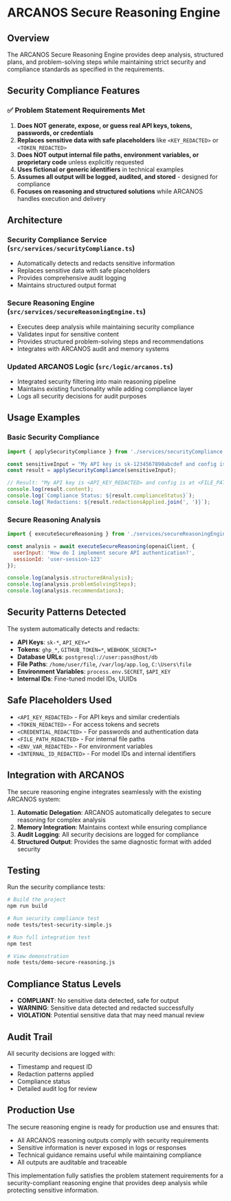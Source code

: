 # ARCANOS Secure Reasoning Engine

## Overview

The ARCANOS Secure Reasoning Engine provides deep analysis, structured plans, and problem-solving steps while maintaining strict security and compliance standards as specified in the requirements.

## Security Compliance Features

### ✅ Problem Statement Requirements Met

1. **Does NOT generate, expose, or guess real API keys, tokens, passwords, or credentials**
2. **Replaces sensitive data with safe placeholders** like `<KEY_REDACTED>` or `<TOKEN_REDACTED>`
3. **Does NOT output internal file paths, environment variables, or proprietary code** unless explicitly requested
4. **Uses fictional or generic identifiers** in technical examples
5. **Assumes all output will be logged, audited, and stored** - designed for compliance
6. **Focuses on reasoning and structured solutions** while ARCANOS handles execution and delivery

## Architecture

### Security Compliance Service (`src/services/securityCompliance.ts`)
- Automatically detects and redacts sensitive information
- Replaces sensitive data with safe placeholders
- Provides comprehensive audit logging
- Maintains structured output format

### Secure Reasoning Engine (`src/services/secureReasoningEngine.ts`)
- Executes deep analysis while maintaining security compliance
- Validates input for sensitive content
- Provides structured problem-solving steps and recommendations
- Integrates with ARCANOS audit and memory systems

### Updated ARCANOS Logic (`src/logic/arcanos.ts`)
- Integrated security filtering into main reasoning pipeline
- Maintains existing functionality while adding compliance layer
- Logs all security decisions for audit purposes

## Usage Examples

### Basic Security Compliance

```javascript
import { applySecurityCompliance } from './services/securityCompliance.js';

const sensitiveInput = "My API key is sk-1234567890abcdef and config is at /home/user/config.json";
const result = applySecurityCompliance(sensitiveInput);

// Result: "My API key is <API_KEY_REDACTED> and config is at <FILE_PATH_REDACTED>"
console.log(result.content);
console.log(`Compliance Status: ${result.complianceStatus}`);
console.log(`Redactions: ${result.redactionsApplied.join(', ')}`);
```

### Secure Reasoning Analysis

```javascript
import { executeSecureReasoning } from './services/secureReasoningEngine.js';

const analysis = await executeSecureReasoning(openaiClient, {
  userInput: 'How do I implement secure API authentication?',
  sessionId: 'user-session-123'
});

console.log(analysis.structuredAnalysis);
console.log(analysis.problemSolvingSteps);
console.log(analysis.recommendations);
```

## Security Patterns Detected

The system automatically detects and redacts:

- **API Keys**: `sk-*`, `API_KEY=*`
- **Tokens**: `ghp_*`, `GITHUB_TOKEN=*`, `WEBHOOK_SECRET=*`
- **Database URLs**: `postgresql://user:pass@host/db`
- **File Paths**: `/home/user/file`, `/var/log/app.log`, `C:\Users\file`
- **Environment Variables**: `process.env.SECRET`, `$API_KEY`
- **Internal IDs**: Fine-tuned model IDs, UUIDs

## Safe Placeholders Used

- `<API_KEY_REDACTED>` - For API keys and similar credentials
- `<TOKEN_REDACTED>` - For access tokens and secrets
- `<CREDENTIAL_REDACTED>` - For passwords and authentication data
- `<FILE_PATH_REDACTED>` - For internal file paths
- `<ENV_VAR_REDACTED>` - For environment variables
- `<INTERNAL_ID_REDACTED>` - For model IDs and internal identifiers

## Integration with ARCANOS

The secure reasoning engine integrates seamlessly with the existing ARCANOS system:

1. **Automatic Delegation**: ARCANOS automatically delegates to secure reasoning for complex analysis
2. **Memory Integration**: Maintains context while ensuring compliance
3. **Audit Logging**: All security decisions are logged for compliance
4. **Structured Output**: Provides the same diagnostic format with added security

## Testing

Run the security compliance tests:

```bash
# Build the project
npm run build

# Run security compliance test
node tests/test-security-simple.js

# Run full integration test
npm test

# View demonstration
node tests/demo-secure-reasoning.js
```

## Compliance Status Levels

- **COMPLIANT**: No sensitive data detected, safe for output
- **WARNING**: Sensitive data detected and redacted successfully
- **VIOLATION**: Potential sensitive data that may need manual review

## Audit Trail

All security decisions are logged with:
- Timestamp and request ID
- Redaction patterns applied
- Compliance status
- Detailed audit log for review

## Production Use

The secure reasoning engine is ready for production use and ensures that:
- All ARCANOS reasoning outputs comply with security requirements
- Sensitive information is never exposed in logs or responses
- Technical guidance remains useful while maintaining compliance
- All outputs are auditable and traceable

This implementation fully satisfies the problem statement requirements for a security-compliant reasoning engine that provides deep analysis while protecting sensitive information.